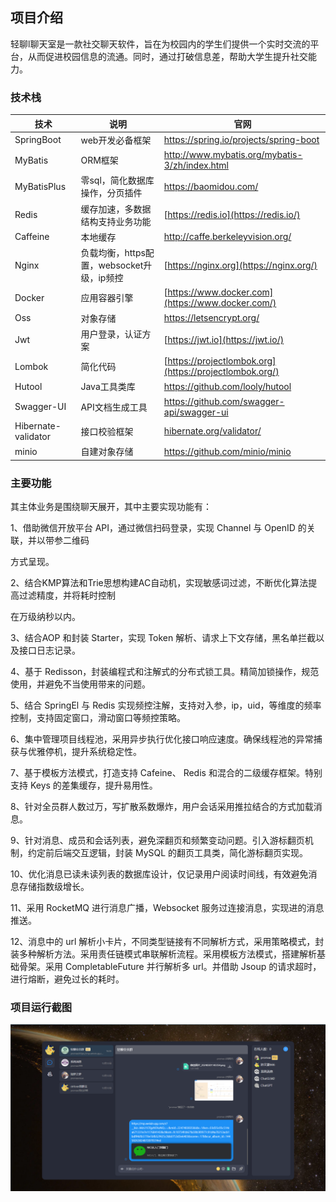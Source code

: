 ## 项目介绍

轻聊l聊天室是一款社交聊天软件，旨在为校园内的学生们提供一个实时交流的平台，从而促进校园信息的流通。同时，通过打破信息差，帮助大学生提升社交能力。

### 技术栈

| 技术                | 说明                                       | 官网                                                         |
| ------------------- | ------------------------------------------ | ------------------------------------------------------------ |
| SpringBoot          | web开发必备框架                            | https://spring.io/projects/spring-boot                       |
| MyBatis             | ORM框架                                    | http://www.mybatis.org/mybatis-3/zh/index.html               |
| MyBatisPlus         | 零sql，简化数据库操作，分页插件            | https://baomidou.com/                                        |
| Redis               | 缓存加速，多数据结构支持业务功能           | [https://redis.io](https://redis.io/)                        |
| Caffeine            | 本地缓存                                   | http://caffe.berkeleyvision.org/                             |
| Nginx               | 负载均衡，https配置，websocket升级，ip频控 | [https://nginx.org](https://nginx.org/)                      |
| Docker              | 应用容器引擎                               | [https://www.docker.com](https://www.docker.com/)            |
| Oss                 | 对象存储                                   | https://letsencrypt.org/                                     |
| Jwt                 | 用户登录，认证方案                         | [https://jwt.io](https://jwt.io/)                            |
| Lombok              | 简化代码                                   | [https://projectlombok.org](https://projectlombok.org/)      |
| Hutool              | Java工具类库                               | https://github.com/looly/hutool                              |
| Swagger-UI          | API文档生成工具                            | https://github.com/swagger-api/swagger-ui                    |
| Hibernate-validator | 接口校验框架                               | [hibernate.org/validator/](https://github.com/zongzibinbin/MallChat/blob/main/hibernate.org/validator) |
| minio               | 自建对象存储                               | https://github.com/minio/minio                               |

### 主要功能

其主体业务是围绕聊天展开，其中主要实现功能有：

1、借助微信开放平台 API，通过微信扫码登录，实现 Channel 与 OpenID 的关联，并以带参二维码

方式呈现。

2、结合KMP算法和Trie思想构建AC自动机，实现敏感词过滤，不断优化算法提高过滤精度，并将耗时控制

在万级纳秒以内。

3、结合AOP 和封装 Starter，实现 Token 解析、请求上下文存储，黑名单拦截以及接口日志记录。

4、基于 Redisson，封装编程式和注解式的分布式锁工具。精简加锁操作，规范使用，并避免不当使用带来的问题。

5、结合 SpringEl 与 Redis 实现频控注解，支持对入参，ip，uid，等维度的频率控制，支持固定窗口，滑动窗口等频控策略。

6、集中管理项目线程池，采用异步执行优化接口响应速度。确保线程池的异常捕获与优雅停机，提升系统稳定性。

7、基于模板方法模式，打造支持 Cafeine、 Redis 和混合的二级缓存框架。特别支持 Keys 的差集缓存，提升易用性。

8、针对全员群人数过万，写扩散系数爆炸，用户会话采用推拉结合的方式加载消息。

9、针对消息、成员和会话列表，避免深翻页和频繁变动问题。引入游标翻页机制，约定前后端交互逻辑，封装 MySQL 的翻页工具类，简化游标翻页实现。

10、优化消息已读未读列表的数据库设计，仅记录用户阅读时间线，有效避免消息存储指数级增长。

11、采用 RocketMQ 进行消息广播，Websocket 服务过连接消息，实现进的消息推送。

12、消息中的 url 解析小卡片，不同类型链接有不同解析方式，采用策略模式，封装多种解析方法。采用责任链模式串联解析流程。采用模板方法模式，搭建解析基础骨架。采用 CompletableFuture 并行解析多 url。并借助 Jsoup 的请求超时，进行熔断，避免过长的耗时。



### 项目运行截图

![./image-20240301165534089](Images/image-20240301165534089.png)
